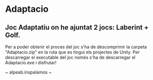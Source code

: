# Adaptacio
Joc Adaptatiu on he ajuntat 2 jocs: Laberint + Golf.
----------------------------------------------------

Per a poder obtenir el proces del joc s'ha de descomprimir la carpeta "Adaptacio.zip" en la ruta que es tingui els projectes de Unity.
Per descarregar el executable del joc només s'ha de descarregar el Adaptacio.exe i disfrutar!

~ alpeab.inspalamos ~
